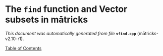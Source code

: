 
# The `find` function and Vector subsets in mātricks
_This document was automatically generated from file_ **`vfind.cpp`** (mātricks-v2.10-r1).


[Table of Contents](README.md)
